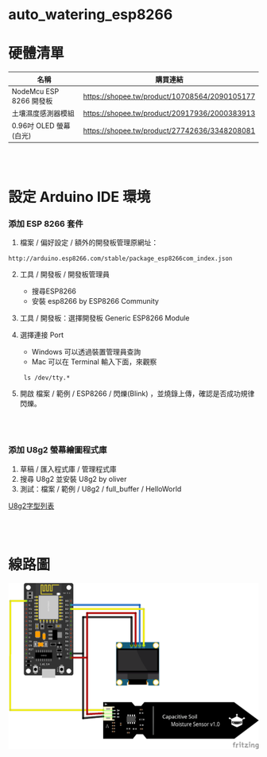 # auto_watering_esp8266

# 硬體清單
|名稱|購買連結|
|----|----|
| NodeMcu ESP 8266 開發板 | https://shopee.tw/product/10708564/2090105177 |
| 土壤濕度感測器模組 | https://shopee.tw/product/20917936/2000383913|
| 0.96吋 OLED 螢幕(白光) | https://shopee.tw/product/27742636/3348208081

<div>&nbsp;</div><div>&nbsp;</div>

# 設定 Arduino IDE 環境
### 添加 ESP 8266 套件
1. 檔案 / 偏好設定 / 額外的開發板管理原網址：
```
http://arduino.esp8266.com/stable/package_esp8266com_index.json
```
2. 工具 / 開發板 / 開發板管理員
    - 搜尋ESP8266
    - 安裝 esp8266 by ESP8266 Community 

3. 工具 / 開發板：選擇開發板 Generic ESP8266 Module
4. 選擇連接 Port
    - Windows 可以透過裝置管理員查詢
    - Mac 可以在 Terminal 輸入下面，來觀察
    ```
     ls /dev/tty.*
    ```

5. 開啟 檔案 / 範例 / ESP8266 / 閃爍(Blink) ，並燒錄上傳，確認是否成功規律閃爍。

<div>&nbsp;</div><div>&nbsp;</div>

### 添加 U8g2 螢幕繪圖程式庫
1. 草稿 / 匯入程式庫 / 管理程式庫
1. 搜尋 U8g2 並安裝 U8g2 by oliver
1. 測試：檔案 / 範例 / U8g2 / full_buffer / HelloWorld 


[U8g2字型列表](https://github.com/olikraus/u8g2/wiki/fntlistall)

<div>&nbsp;</div><div>&nbsp;</div>

# 線路圖
![線路圖](wire-layout.png)